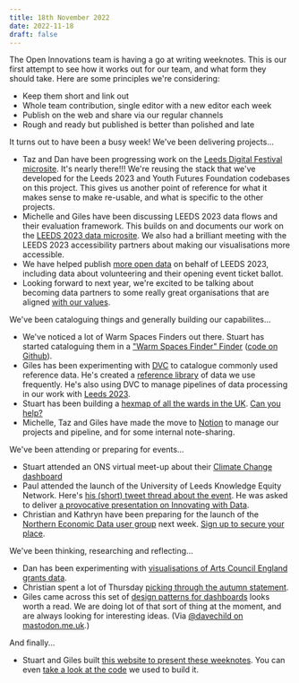 ```yaml
---
title: 18th November 2022
date: 2022-11-18
draft: false
---
```

The Open Innovations team is having a go at writing weeknotes. This is our first attempt to see how it works out for our team, and what form they should take. Here are some principles we're considering:

* Keep them short and link out
* Whole team contribution, single editor with a new editor each week
* Publish on the web and share via our regular channels
* Rough and ready but published is better than polished and late

It turns out to have been a busy week! We've been delivering projects...

* Taz and Dan have been progressing work on the [Leeds Digital Festival microsite](https://open-innovations.github.io/leeds-digital-festival-data/). It's nearly there!!! We're reusing the stack that we've developed for the Leeds 2023 and Youth Futures Foundation codebases on this project. This gives us another point of reference for what it makes sense to make re-usable, and what is specific to the other projects.
* Michelle and Giles have been discussing LEEDS 2023 data flows and their evaluation framework. This builds on and documents our work on the [LEEDS 2023 data microsite](https://data.leeds2023.co.uk). We also had a brilliant meeting with the LEEDS 2023 accessibility partners about making our visualisations more accessible.
* We have helped publish [more open data](https://datamillnorth.org/publisher/leeds-2023) on behalf of LEEDS 2023, including data about volunteering and their opening event ticket ballot.
* Looking forward to next year, we're excited to be talking about becoming data partners to some really great organisations that are aligned [with our values](https://open-innovations.org/about/).

We've been cataloguing things and generally building our capabilites...

* We've noticed a lot of Warm Spaces Finders out there. Stuart has started cataloguing them in a ["Warm Spaces Finder" Finder](https://open-innovations.github.io/warm-spaces/) ([code on Github](https://github.com/open-innovations/warm-spaces)).
* Giles has been experimenting with [DVC](https://dvc.org) to catalogue commonly used reference data. He's created a [reference library](https://github.com/open-innovations/reference-data) of data we use frequently. He's also using DVC to manage pipelines of data processing in our work with [Leeds 2023](https://data.leeds2023.co.uk).
* Stuart has been building a [hexmap of all the wards in the UK](https://open-innovations.org/projects/hexmaps/builder.html?maps/uk-wards-2022.hexjson&colourscale=Viridis8&borders=false&attribute=Attributes&labels=false). [Can you help?](https://github.com/odileeds/hexmaps/tree/gh-pages/maps/uk-wards-2022)
* Michelle, Taz and Giles have made the move to [Notion](https://www.notion.so) to manage our projects and pipeline, and for some internal note-sharing.

We've been attending or preparing for events...

* Stuart attended an ONS virtual meet-up about their [Climate Change dashboard](https://climate-change.data.gov.uk/)
* Paul attended the launch of the University of Leeds Knowledge Equity Network. Here's [his (short) tweet thread about the event](https://threadreaderapp.com/thread/1593160313977057280.html). He was asked to deliver [a provocative presentation on Innovating with Data](https://docs.google.com/presentation/d/1iuaeFid9iUzgbdN4690ZmTorVhX3svfvyZJsC1hlh_Q/edit?usp=drivesdk).
* Christian and Kathryn have been preparing for the launch of the [Northern Economic Data user group](https://open-innovations.org/blog/2022-10-06-northern-economic-data-user-group) next week. [Sign up to secure your place](https://www.eventbrite.co.uk/e/northern-economic-data-user-group-tickets-433439849257).

We've been thinking, researching and reflecting...

* Dan has been experimenting with [visualisations of Arts Council England grants data](https://data.leeds2023.co.uk/report/arts-council/).
* Christian spent a lot of Thursday [picking through the autumn statement](https://threadreaderapp.com/thread/1593226527294263296.html).
* Giles came across this set of [design patterns for dashboards](https://dashboarddesignpatterns.github.io/patterns.html) looks worth a read. We are doing lot of that sort of thing at the moment, and are always looking for interesting ideas. (Via [@davechild on mastodon.me.uk](https://mastodon.me.uk/@davechild).)

And finally...

* Stuart and Giles built [this website to present these weeknotes](https://weeknotes.open-innovations.org). You can even [take a look at the code](https://github.com/open-innovations/weeknotes) we used to build it.